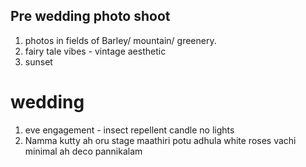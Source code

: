 ## Pre wedding photo shoot
1. photos in fields of Barley/ mountain/ greenery.
2. fairy tale vibes - vintage aesthetic 
3. sunset

# wedding
1. eve engagement - insect repellent candle no lights
2. Namma kutty ah oru stage maathiri potu adhula white roses vachi minimal ah deco pannikalam